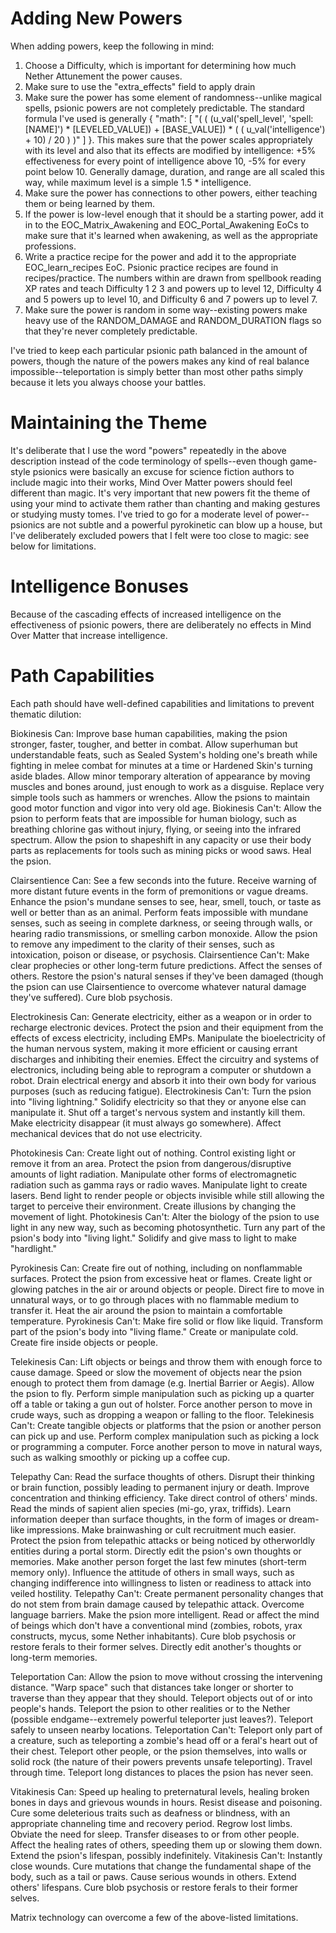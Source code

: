 # Adding New Powers

When adding powers, keep the following in mind:

1) Choose a Difficulty, which is important for determining how much Nether Attunement the power causes.
2) Make sure to use the "extra_effects" field to apply drain
3) Make sure the power has some element of randomness--unlike magical spells, psionic powers are not completely predictable. The standard formula I've used is generally { "math": [ "( ( (u_val('spell_level', 'spell: [NAME]') * [LEVELED_VALUE]) + [BASE_VALUE]) * ( ( u_val('intelligence') + 10) / 20 ) )" ] }. This makes sure that the power scales appropriately with its level and also that its effects are modified by intelligence: +5% effectiveness for every point of intelligence above 10, -5% for every point below 10. Generally damage, duration, and range are all scaled this way, while maximum level is a simple 1.5 * intelligence.
4) Make sure the power has connections to other powers, either teaching them or being learned by them.
5) If the power is low-level enough that it should be a starting power, add it in to the EOC_Matrix_Awakening and EOC_Portal_Awakening EoCs to make sure that it's learned when awakening, as well as the appropriate professions.
6) Write a practice recipe for the power and add it to the appropriate EOC_learn_recipes EoC. Psionic practice recipes are found in recipes/practice. The numbers within are drawn from spellbook reading XP rates and teach Difficulty 1 2 3 and powers up to level 12, Difficulty 4 and 5 powers up to level 10, and Difficulty 6 and 7 powers up to level 7.
7) Make sure the power is random in some way--existing powers make heavy use of the RANDOM_DAMAGE and RANDOM_DURATION flags so that they're never completely predictable. 

I've tried to keep each particular psionic path balanced in the amount of powers, though the nature of the powers makes any kind of real balance impossible--teleportation is simply better than most other paths simply because it lets you always choose your battles. 

# Maintaining the Theme

It's deliberate that I use the word "powers" repeatedly in the above description instead of the code terminology of spells--even though game-style psionics were basically an excuse for science fiction authors to include magic into their works, Mind Over Matter powers should feel different than magic. It's very important that new powers fit the theme of using your mind to activate them rather than chanting and making gestures or studying musty tomes. I've tried to go for a moderate level of power--psionics are not subtle and a powerful pyrokinetic can blow up a house, but I've deliberately excluded powers that I felt were too close to magic: see below for limitations.

# Intelligence Bonuses

Because of the cascading effects of increased intelligence on the effectiveness of psionic powers, there are deliberately no effects in Mind Over Matter that increase intelligence. 

# Path Capabilities

Each path should have well-defined capabilities and limitations to prevent thematic dilution:

Biokinesis Can: Improve base human capabilities, making the psion stronger, faster, tougher, and better in combat.  Allow superhuman but understandable feats, such as Sealed System's holding one's breath while fighting in melee combat for minutes at a time or Hardened Skin's turning aside blades. Allow minor temporary alteration of appearance by moving muscles and bones around, just enough to work as a disguise.  Replace very simple tools such as hammers or wrenches.  Allow the psions to maintain good motor function and vigor into very old age. 
Biokinesis Can't: Allow the psion to perform feats that are impossible for human biology, such as breathing chlorine gas without injury, flying, or seeing into the infrared spectrum.  Allow the psion to shapeshift in any capacity or use their body parts as replacements for tools such as mining picks or wood saws.  Heal the psion.

Clairsentience Can:  See a few seconds into the future.  Receive warning of more distant future events in the form of premonitions or vague dreams.  Enhance the psion's mundane senses to see, hear, smell, touch, or taste as well or better than as an animal.  Perform feats impossible with mundane senses, such as seeing in complete darkness, or seeing through walls, or hearing radio transmissions, or smelling carbon monoxide.  Allow the psion to remove any impediment to the clarity of their senses, such as intoxication, poison or disease, or psychosis.
Clairsentience Can't: Make clear prophecies or other long-term future predictions.  Affect the senses of others.  Restore the psion's natural senses if they've been damaged (though the psion can use Clairsentience to overcome whatever natural damage they've suffered).  Cure blob psychosis.

Electrokinesis Can: Generate electricity, either as a weapon or in order to recharge electronic devices.  Protect the psion and their equipment from the effects of excess electricity, including EMPs.  Manipulate the bioelectricity of the human nervous system, making it more efficient or causing errant discharges and inhibiting their enemies.  Effect the circuitry and systems of electronics, including being able to reprogram a computer or shutdown a robot.  Drain electrical energy and absorb it into their own body for various purposes (such as reducing fatigue).
Electrokinesis Can't: Turn the psion into "living lightning."  Solidify electricity so that they or anyone else can manipulate it.  Shut off a target's nervous system and instantly kill them.  Make electricity disappear (it must always go somewhere).  Affect mechanical devices that do not use electricity. 

Photokinesis Can: Create light out of nothing.  Control existing light or remove it from an area. Protect the psion from dangerous/disruptive amounts of light radiation.  Manipulate other forms of electromagnetic radiation such as gamma rays or radio waves.  Manipulate light to create lasers.  Bend light to render people or objects invisible while still allowing the target to perceive their environment.  Create illusions by changing the movement of light.
Photokinesis Can't: Alter the biology of the psion to use light in any new way, such as becoming photosynthetic.  Turn any part of the psion's body into "living light."  Solidify and give mass to light to make "hardlight."

Pyrokinesis Can: Create fire out of nothing, including on nonflammable surfaces. Protect the psion from excessive heat or flames.  Create light or glowing patches in the air or around objects or people.  Direct fire to move in unnatural ways, or to go through places with no flammable medium to transfer it.  Heat the air around the psion to maintain a comfortable temperature. 
Pyrokinesis Can't: Make fire solid or flow like liquid.  Transform part of the psion's body into "living flame."  Create or manipulate cold.  Create fire inside objects or people. 

Telekinesis Can: Lift objects or beings and throw them with enough force to cause damage.  Speed or slow the movement of objects near the psion enough to protect them from damage (e.g. Inertial Barrier or Aegis).  Allow the psion to fly.  Perform simple manipulation such as picking up a quarter off a table or taking a gun out of holster.  Force another person to move in crude ways, such as dropping a weapon or falling to the floor.
Telekinesis Can't: Create tangible objects or platforms that the psion or another person can pick up and use.  Perform complex manipulation such as picking a lock or programming a computer.  Force another person to move in natural ways, such as walking smoothly or picking up a coffee cup. 

Telepathy Can: Read the surface thoughts of others.  Disrupt their thinking or brain function, possibly leading to permanent injury or death.  Improve concentration and thinking efficiency. Take direct control of others' minds.  Read the minds of sapient alien species (mi-go, yrax, triffids).  Learn information deeper than surface thoughts, in the form of images or dream-like impressions.  Make brainwashing or cult recruitment much easier.  Protect the psion from telepathic attacks or being noticed by otherworldly entities during a portal storm.  Directly edit the psion's own thoughts or memories.  Make another person forget the last few minutes (short-term memory only).  Influence the attitude of others in small ways, such as changing indifference into willingness to listen or readiness to attack into veiled hostility. 
Telepathy Can't: Create permanent personality changes that do not stem from brain damage caused by telepathic attack.  Overcome language barriers.  Make the psion more intelligent.  Read or affect the mind of beings which don't have a conventional mind (zombies, robots, yrax constructs, mycus, some Nether inhabitants).  Cure blob psychosis or restore ferals to their former selves.  Directly edit another's thoughts or long-term memories.

Teleportation Can: Allow the psion to move without crossing the intervening distance.  "Warp space" such that distances take longer or shorter to traverse than they appear that they should.  Teleport objects out of or into people's hands.  Teleport the psion to other realities or to the Nether (possible endgame--extremely powerful teleporter just leaves?).  Teleport safely to unseen nearby locations.
Teleportation Can't: Teleport only part of a creature, such as teleporting a zombie's head off or a feral's heart out of their chest.  Teleport other people, or the psion themselves, into walls or solid rock (the nature of their powers prevents unsafe teleporting).  Travel through time.  Teleport long distances to places the psion has never seen. 

Vitakinesis Can: Speed up healing to preternatural levels, healing broken bones in days and grievous wounds in hours.  Resist disease and poisoning.  Cure some deleterious traits such as deafness or blindness, with an appropriate channeling time and recovery period.  Regrow lost limbs.  Obviate the need for sleep. Transfer diseases to or from other people.  Affect the healing rates of others, speeding them up or slowing them down.  Extend the psion's lifespan, possibly indefinitely. 
Vitakinesis Can't: Instantly close wounds.  Cure mutations that change the fundamental shape of the body, such as a tail or paws.  Cause serious wounds in others.  Extend others' lifespans.  Cure blob psychosis or restore ferals to their former selves. 

Matrix technology can overcome a few of the above-listed limitations.
